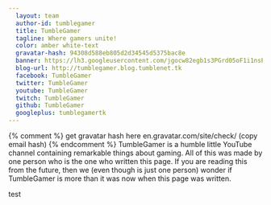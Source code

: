 ```yaml
---
  layout: team
  author-id: tumblegamer
  title: TumbleGamer
  tagline: Where gamers unite!
  color: amber white-text
  gravatar-hash: 94308d588eb805d2d34545d5375bac8e
  banner: https://lh3.googleusercontent.com/jgocw82egb1s3PGrd05oF1i1nsP_orVn4sR4qtR2IDabHAAjIejfHebqx53TzzmqlnNg0VdFerhCDA5U2fEf62UGk0SXb2lK0IGyw7UHp59sQK18zx0G0Pyf8XwRZRRFYe5YvtyaNZ2G2Bhd1Vhaieb2BJvHFcjdlzpoa_zhNGnMKqubtJnvmI2PRhhB4Uc0vNj9gtGbyYQ1-b0bjUmPNTsBq4sIq5l1kK3nha6aKWcci5o-4XB6ILKn2RHSSmnlZ_GfaeCqc0MkNwNzSGg5SfRipY41DhGa__ud3PVl0xmTumnXle5tUOTPizStXA0rvfdEomV9wO6hxYs4s_Ttp8yLwJry3_kvscs5JPQBPZlxF7NDMZMfzSSI5UGKTuKTzUJPtG40XGTKWIOWCPVdoBjPVLMrbkh9u_dzUcdM-xsmqZPlKN96iDhEYPlibDTOLgRvh9dt4ZH05TXcXdy6TUDHtFESF8XADqv6BG2TMFWSosXmMjBDtPFWrCdx0xdAox0HNiS2MwYGo0QH5lzTxUQFRj1PtOqXplsDD_ib6he7OAjl1jkiSuZUkUB4D2Mj55vymEWUKXNy0GV3miQu2RdwMixcs-aamRGNBQebF91BPNMx=w1048-h589-no
  blog-url: http://tumblegamer.blog.tumblenet.tk
  facebook: TumbleGamer
  twitter: TumbleGamer
  youtube: TumbleGamer
  twitch: TumbleGamer
  github: TumbleGamer
  googleplus: tumblegamertk
---
```

{% comment %} get gravatar hash here en.gravatar.com/site/check/ (copy email hash) {% endcomment %}
TumbleGamer is a humble little YouTube channel containing remarkable things about gaming. All of this was made by one person who is the one who written this page. If you are reading this from the future, then we (even though is just one person) wonder if TumbleGamer is more than it was now when this page was written.
<!--more-->
test
